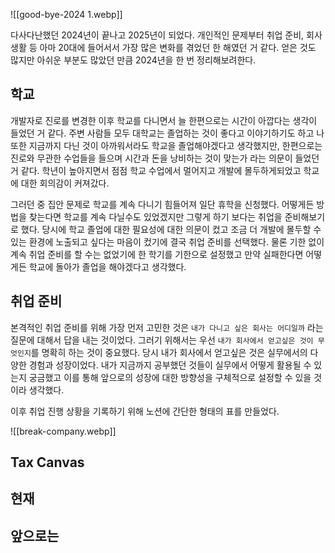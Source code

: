 
![[good-bye-2024 1.webp]]

다사다난했던 2024년이 끝나고 2025년이 되었다. 개인적인 문제부터 취업 준비, 회사 생활 등 아마 20대에 들어서서 가장 많은 변화를 겪었던 한 해였던 거 같다. 얻은 것도 많지만 아쉬운 부분도 많았던 만큼 2024년을 한 번 정리해보려한다.

## 학교
개발자로 진로를 변경한 이후 학교를 다니면서 늘 한편으로는 시간이 아깝다는 생각이 들었던 거 같다. 주변 사람들 모두 대학교는 졸업하는 것이 좋다고 이야기하기도 하고 나 또한 지금까지 다닌 것이 아까워서라도 학교을 졸업해야겠다고 생각했지만, 한편으로는 진로와 무관한 수업들을 들으며 시간과 돈을 낭비하는 것이 맞는가 라는 의문이 들었던 거 같다. 학년이 높아지면서 점점 학교 수업에서 멀어지고 개발에 몰두하게되었고 학교에 대한 회의감이 커져갔다.

그러던 중 집안 문제로 학교를 계속 다니기 힘들어져 일단 휴학을 신청했다. 어떻게든 방법을 찾는다면 학교를 계속 다닐수도 있었겠지만 그렇게 하기 보다는 취업을 준비해보기로 했다. 당시에 학교 졸업에 대한 필요성에 대한 의문이 컸고 조금 더 개발에 몰두할 수 있는 환경에 노출되고 싶다는 마음이 컸기에 결국 취업 준비를 선택했다. 물론 기한 없이 계속 취업 준비를 할 수는 없었기에 한 학기를 기한으로 설정했고 만약 실패한다면 어떻게든 학교에 돌아가 졸업을 해야겠다고 생각했다. 

## 취업 준비
본격적인 취업 준비를 위해 가장 먼저 고민한 것은 `내가 다니고 싶은 회사는 어디일까` 라는 질문에 대해서 답을 내는 것이었다. 그러기 위해서는 우선 `내가 회사에서 얻고싶은 것이 무엇인지`를 명확히 하는 것이 중요했다. 당시 내가 회사에서 얻고싶은 것은 실무에서의 다양한 경험과 성장이었다. 내가 지금까지 공부했던 것들이 실무에서 어떻게 활용될 수 있는지 궁금했고 이를 통해 앞으로의 성장에 대한 방향성을 구체적으로 설정할 수 있을 것이라 생각했다. 

이후 취업 진행 상황을 기록하기 위해 노션에 간단한 형태의 표를 만들었다.

![[break-company.webp]]

## Tax Canvas

## 현재

## 앞으로는 
